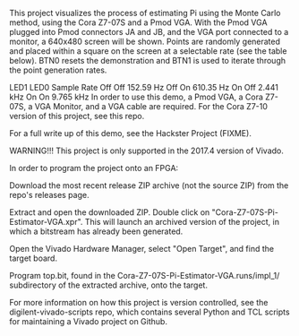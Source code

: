 This project visualizes the process of estimating Pi using the Monte Carlo method, using the Cora Z7-07S and a Pmod VGA. With the Pmod VGA plugged into Pmod connectors JA and JB, and the VGA port connected to a monitor, a 640x480 screen will be shown. Points are randomly generated and placed within a square on the screen at a selectable rate (see the table below). BTN0 resets the demonstration and BTN1 is used to iterate through the point generation rates.

LED1	LED0	Sample Rate
Off	Off	152.59 Hz
Off	On	610.35 Hz
On	Off	2.441 kHz
On	On	9.765 kHz
In order to use this demo, a Pmod VGA, a Cora Z7-07S, a VGA Monitor, and a VGA cable are required. For the Cora Z7-10 version of this project, see this repo.

For a full write up of this demo, see the Hackster Project (FIXME).

WARNING!!! This project is only supported in the 2017.4 version of Vivado.

In order to program the project onto an FPGA:

Download the most recent release ZIP archive (not the source ZIP) from the repo's releases page.

Extract and open the downloaded ZIP. Double click on "Cora-Z7-07S-Pi-Estimator-VGA.xpr". This will launch an archived version of the project, in which a bitstream has already been generated.

Open the Vivado Hardware Manager, select "Open Target", and find the target board.

Program top.bit, found in the Cora-Z7-07S-Pi-Estimator-VGA.runs/impl_1/ subdirectory of the extracted archive, onto the target.

For more information on how this project is version controlled, see the digilent-vivado-scripts repo, which contains several Python and TCL scripts for maintaining a Vivado project on Github.